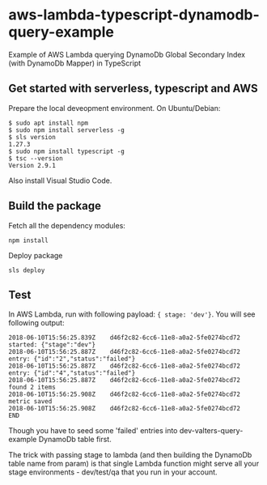 # aws-lambda-typescript-dynamodb-query-example
Example of AWS Lambda querying DynamoDb Global Secondary Index (with DynamoDb Mapper) in TypeScript

## Get started with serverless, typescript and AWS

Prepare the local deveopment environment.
On Ubuntu/Debian:
```
$ sudo apt install npm
$ sudo npm install serverless -g
$ sls version
1.27.3
$ sudo npm install typescript -g
$ tsc --version
Version 2.9.1
```

Also install Visual Studio Code.

## Build the package

Fetch all the dependency modules:
```
npm install
```

Deploy package
```
sls deploy
```

## Test

In AWS Lambda, run with following payload: `{ stage: 'dev'}`.
You will see following output:
```
2018-06-10T15:56:25.839Z	d46f2c82-6cc6-11e8-a0a2-5fe0274bcd72	started: {"stage":"dev"}
2018-06-10T15:56:25.887Z	d46f2c82-6cc6-11e8-a0a2-5fe0274bcd72	entry: {"id":"2","status":"failed"}
2018-06-10T15:56:25.887Z	d46f2c82-6cc6-11e8-a0a2-5fe0274bcd72	entry: {"id":"4","status":"failed"}
2018-06-10T15:56:25.887Z	d46f2c82-6cc6-11e8-a0a2-5fe0274bcd72	found 2 items
2018-06-10T15:56:25.908Z	d46f2c82-6cc6-11e8-a0a2-5fe0274bcd72	metric saved
2018-06-10T15:56:25.908Z	d46f2c82-6cc6-11e8-a0a2-5fe0274bcd72	END
```

Though you have to seed some 'failed' entries into dev-valters-query-example DynamoDb table first.

The trick with passing stage to lambda (and then building the DynamoDb table name from param) is
that single Lambda function might serve all your stage environments - dev/test/qa that you run in your account.
